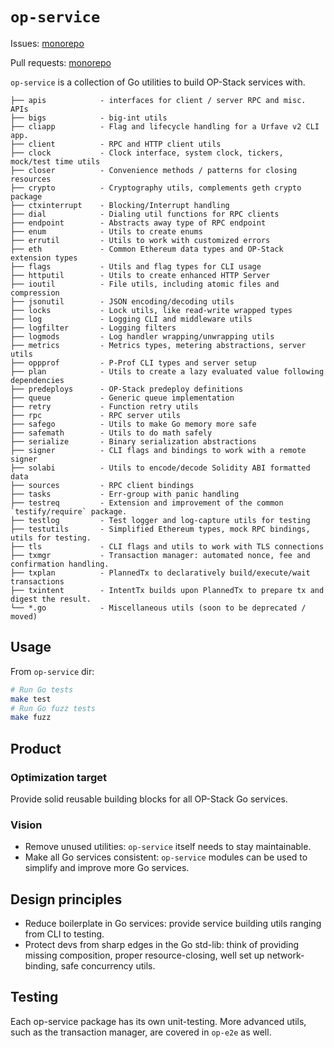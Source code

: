 # `op-service`

Issues: [monorepo](https://github.com/ethereum-optimism/optimism/issues?q=is%3Aissue%20state%3Aopen%20label%3AA-op-service)

Pull requests: [monorepo](https://github.com/ethereum-optimism/optimism/pulls?q=is%3Aopen+is%3Apr+label%3AA-op-service)

`op-service` is a collection of Go utilities to build OP-Stack services with.

```text
├── apis            - interfaces for client / server RPC and misc. APIs
├── bigs            - big-int utils
├── cliapp          - Flag and lifecycle handling for a Urfave v2 CLI app.
├── client          - RPC and HTTP client utils
├── clock           - Clock interface, system clock, tickers, mock/test time utils
├── closer          - Convenience methods / patterns for closing resources
├── crypto          - Cryptography utils, complements geth crypto package
├── ctxinterrupt    - Blocking/Interrupt handling
├── dial            - Dialing util functions for RPC clients
├── endpoint        - Abstracts away type of RPC endpoint
├── enum            - Utils to create enums
├── errutil         - Utils to work with customized errors
├── eth             - Common Ethereum data types and OP-Stack extension types
├── flags           - Utils and flag types for CLI usage
├── httputil        - Utils to create enhanced HTTP Server
├── ioutil          - File utils, including atomic files and compression
├── jsonutil        - JSON encoding/decoding utils
├── locks           - Lock utils, like read-write wrapped types
├── log             - Logging CLI and middleware utils
├── logfilter       - Logging filters
├── logmods         - Log handler wrapping/unwrapping utils
├── metrics         - Metrics types, metering abstractions, server utils
├── oppprof         - P-Prof CLI types and server setup
├── plan            - Utils to create a lazy evaluated value following dependencies
├── predeploys      - OP-Stack predeploy definitions
├── queue           - Generic queue implementation
├── retry           - Function retry utils
├── rpc             - RPC server utils
├── safego          - Utils to make Go memory more safe
├── safemath        - Utils to do math safely
├── serialize       - Binary serialization abstractions
├── signer          - CLI flags and bindings to work with a remote signer
├── solabi          - Utils to encode/decode Solidity ABI formatted data
├── sources         - RPC client bindings
├── tasks           - Err-group with panic handling
├── testreq         - Extension and improvement of the common `testify/require` package.
├── testlog         - Test logger and log-capture utils for testing
├── testutils       - Simplified Ethereum types, mock RPC bindings, utils for testing.
├── tls             - CLI flags and utils to work with TLS connections
├── txmgr           - Transaction manager: automated nonce, fee and confirmation handling.
├── txplan          - PlannedTx to declaratively build/execute/wait transactions
├── txintent        - IntentTx builds upon PlannedTx to prepare tx and digest the result.
└── *.go            - Miscellaneous utils (soon to be deprecated / moved)
```

## Usage

From `op-service` dir:
```bash
# Run Go tests
make test
# Run Go fuzz tests
make fuzz
```

## Product

### Optimization target

Provide solid reusable building blocks for all OP-Stack Go services.

### Vision

- Remove unused utilities: `op-service` itself needs to stay maintainable.
- Make all Go services consistent: `op-service` modules can be used to simplify and improve more Go services.

## Design principles

- Reduce boilerplate in Go services: provide service building utils ranging from CLI to testing.
- Protect devs from sharp edges in the Go std-lib: think of providing missing composition,
  proper resource-closing, well set up network-binding, safe concurrency utils.

## Testing

Each op-service package has its own unit-testing.
More advanced utils, such as the transaction manager, are covered in `op-e2e` as well.
